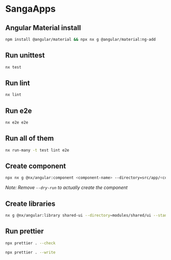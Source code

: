 # SangaApps

## Angular Material install

```bash
npm install @angular/material && npx nx g @angular/material:ng-add
```

## Run unittest

```bash
nx test
```

## Run lint

```bash
nx lint
```

## Run e2e

```bash
nx e2e e2e
```

## Run all of them

```bash
nx run-many -t test lint e2e
```

## Create component

```bash
npx nx g @nx/angular:component <component-name> --directory=src/app/<component-name> --standalone --dry-run
```

_Note: Remove `--dry-run` to actually create the component_

## Create libraries

```bash
nx g @nx/angular:library shared-ui --directory=modules/shared/ui --standalone
```

## Run prettier

```bash
npx prettier . --check
```

```bash
npx prettier . --write
```
